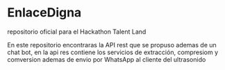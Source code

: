 # EnlaceDigna
repositorio oficial para el Hackathon Talent Land

En este repositorio encontraras la API rest que se propuso ademas de un chat bot, en la api res contiene los servicios de extracción, compresiom y comversion ademas de envio por WhatsApp al cliente del ultrasonido 
